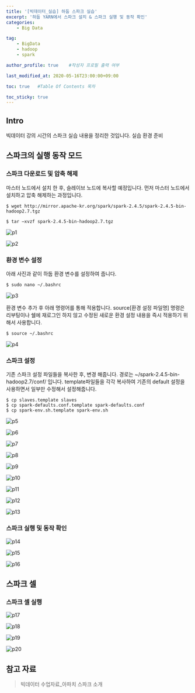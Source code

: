 ```yaml
---
title: '[빅데이터_실습] 하둡 스파크 실습' 
excerpt: '하둡 YARN에서 스파크 설치 & 스파크 실행 및 동작 확인'
categories:
    - Big Data

tag:
    - BigData
    - hadoop
    - spark

author_profile: true    #작성자 프로필 출력 여부

last_modified_at: 2020-05-16T23:00:00+09:00

toc: true   #Table Of Contents 목차 

toc_sticky: true
---
```


## Intro
빅데이터 강의 시간의 스파크 실습 내용을 정리한 것입니다.
실습 환경 준비

## 스파크의 실행 동작 모드
### 스파크 다운로드 및 압축 해제

마스터 노드에서 설치 한 후, 슬레이브 노드에 복사할 예정입니다. 
먼저 마스터 노드에서 설치하고 압축 해제하는 과정입니다. 

```Linux
$ wget http://mirror.apache-kr.org/spark/spark-2.4.5/spark-2.4.5-bin-hadoop2.7.tgz

$ tar –xvzf spark-2.4.5-bin-hadoop2.7.tgz
```

![p1](https://user-images.githubusercontent.com/47733530/82431217-5bf35880-9ac9-11ea-925c-9506b16a6b4d.png)

![p2](https://user-images.githubusercontent.com/47733530/82431226-5d248580-9ac9-11ea-852a-9c473bfc34e8.png)

### 환경 변수 설정
아래 사진과 같이 하둡 환경 변수를 설정하여 줍니다.

```Linux
$ sudo nano ~/.bashrc
```

![p3](https://user-images.githubusercontent.com/47733530/82431274-6b72a180-9ac9-11ea-96dd-b4c33631be64.png)

환경 변수 추가 후 아래 명령어를 통해 적용합니다. source[환경 설정 파일명] 명령은 리부팅이나 쉘에 재로그인 하지 않고 수정된 새로운 환경 설정 내용을 즉시 적용하기 위해서 사용합니다. 

```Linux
$ source ~/.bashrc
```

![p4](https://user-images.githubusercontent.com/47733530/82431282-6c0b3800-9ac9-11ea-8b8a-21db3b4b7eb5.png)

### 스파크 설정

기존 스파크 설정 파일들을 복사한 후, 변경 해줍니다. 경로는 ~/spark-2.4.5-bin-hadoop2.7/conf/ 입니다. template파일들을 각각 복사하여 기존의 default 설정을 사용하면서 일부만 수정해서 설정해줍니다. 

```Linux
$ cp slaves.template slaves
$ cp spark-defaults.conf.template spark-defaults.conf
$ cp spark-env.sh.template spark-env.sh
```

![p5](https://user-images.githubusercontent.com/47733530/82431378-88a77000-9ac9-11ea-859a-0508f60ac828.png)


![p6](https://user-images.githubusercontent.com/47733530/82431389-8a713380-9ac9-11ea-98c8-270be085e517.png)

![p7](https://user-images.githubusercontent.com/47733530/82431393-8a713380-9ac9-11ea-8c28-0c981e0868f5.png)

![p8](https://user-images.githubusercontent.com/47733530/82431395-8b09ca00-9ac9-11ea-8597-83ab544f7085.png)

![p9](https://user-images.githubusercontent.com/47733530/82431396-8b09ca00-9ac9-11ea-97be-0f6823cdfcee.png)

![p10](https://user-images.githubusercontent.com/47733530/82431398-8ba26080-9ac9-11ea-9bdb-425a8dc0bd5b.png)

![p11](https://user-images.githubusercontent.com/47733530/82431399-8ba26080-9ac9-11ea-986d-1b72b2d5297b.png)

![p12](https://user-images.githubusercontent.com/47733530/82431400-8c3af700-9ac9-11ea-8885-3402e4c9a2b9.png)


![p13](https://user-images.githubusercontent.com/47733530/82431495-ad034c80-9ac9-11ea-87d5-925e8ef520bf.png)

### 스파크 실행 및 동작 확인

![p14](https://user-images.githubusercontent.com/47733530/82431504-b096d380-9ac9-11ea-8cfb-e3080e01a77e.png)

![p15](https://user-images.githubusercontent.com/47733530/82431508-b12f6a00-9ac9-11ea-9370-cac4f88a1638.png)

![p16](https://user-images.githubusercontent.com/47733530/82431593-cc9a7500-9ac9-11ea-81d1-ef354b8e247c.png)

## 스파크 셀 

### 스파크 셀 실행

![p17](https://user-images.githubusercontent.com/47733530/82431648-dfad4500-9ac9-11ea-8d40-33d8bf72f6b4.png)

![p18](https://user-images.githubusercontent.com/47733530/82431652-e0de7200-9ac9-11ea-9015-9acb2755302b.png)

![p19](https://user-images.githubusercontent.com/47733530/82431655-e1770880-9ac9-11ea-9bb3-9fdf4d985b43.png)

![p20](https://user-images.githubusercontent.com/47733530/82431656-e20f9f00-9ac9-11ea-96a7-ba6f0d0b6e87.png)


## 참고 자료
> 빅데이터 수업자료_아파치 스파크 소개